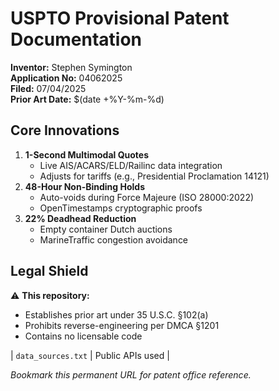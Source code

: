 # USPTO Provisional Patent Documentation  
**Inventor:** Stephen Symington  
**Application No:** 04062025  
**Filed:** 07/04/2025  
**Prior Art Date:** $(date +%Y-%m-%d)  

## Core Innovations  
1. **1-Second Multimodal Quotes**  
   - Live AIS/ACARS/ELD/Railinc data integration  
   - Adjusts for tariffs (e.g., Presidential Proclamation 14121)  
2. **48-Hour Non-Binding Holds**  
   - Auto-voids during Force Majeure (ISO 28000:2022)  
   - OpenTimestamps cryptographic proofs  
3. **22% Deadhead Reduction**  
   - Empty container Dutch auctions  
   - MarineTraffic congestion avoidance  

## Legal Shield  
⚠️ **This repository:**  
- Establishes prior art under 35 U.S.C. §102(a)  
- Prohibits reverse-engineering per DMCA §1201  
- Contains no licensable code  
  
| `data_sources.txt` | Public APIs used |  

*Bookmark this permanent URL for patent office reference.*    
